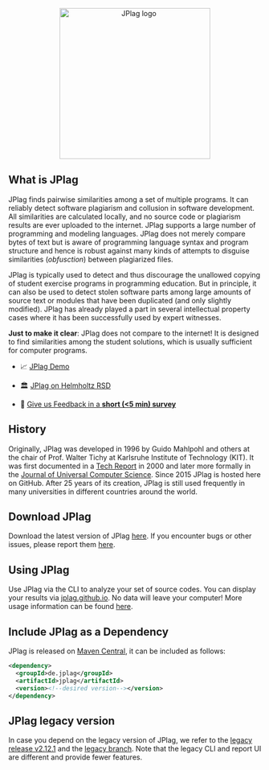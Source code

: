<p align="center"> 
	<img alt="JPlag logo" src="https://user-images.githubusercontent.com/4396919/190650441-5c9407a0-94db-4b05-ae0d-518427db3529.png" width=300px>
</p>

## What is JPlag
JPlag finds pairwise similarities among a set of multiple programs. It can reliably detect software plagiarism and collusion in software development. All similarities are calculated locally, and no source code or plagiarism results are ever uploaded to the internet. JPlag supports a large number of programming and modeling languages. JPlag does not merely compare bytes of text but is aware of programming language syntax and program structure and hence is robust against many kinds of attempts to disguise similarities (_obfusction_) between plagiarized files.

JPlag is typically used to detect and thus discourage the unallowed copying of student exercise programs in programming education. But in principle, it can also be used to detect stolen software parts among large amounts of source text or modules that have been duplicated (and only slightly modified). JPlag has already played a part in several intellectual property cases where it has been successfully used by expert witnesses.

**Just to make it clear**: JPlag does not compare to the internet! It is designed to find similarities among the student solutions, which is usually sufficient for computer programs.

* 📈 [JPlag Demo](https://jplag.github.io/Demo/)

* 🏛️ [JPlag on Helmholtz RSD](https://helmholtz.software/software/jplag)

* 🤩 [Give us Feedback in a **short (<5 min) survey**](https://docs.google.com/forms/d/e/1FAIpQLSckqUlXhIlJ-H2jtu2VmGf_mJt4hcnHXaDlwhpUL3XG1I8UYw/viewform?usp=sf_link)

## History
Originally, JPlag was developed in 1996 by Guido Mahlpohl and others at the chair of Prof. Walter Tichy at Karlsruhe Institute of Technology (KIT). It was first documented in a [Tech Report](https://publikationen.bibliothek.kit.edu/542000) in 2000 and later more formally in the [Journal of Universal Computer Science](http://www.ipd.kit.edu/tichy/uploads/publikationen/16/finding_plagiarisms_among_a_set_of_progr_638847.pdf). Since 2015 JPlag is hosted here on GitHub. After 25 years of its creation, JPlag is still used frequently in many universities in different countries around the world.

## Download JPlag
Download the latest version of JPlag [here](https://github.com/jplag/jplag/releases). If you encounter bugs or other issues, please report them [here](https://github.com/jplag/jplag/issues).

## Using JPlag
Use JPlag via the CLI to analyze your set of source codes. You can display your results via [jplag.github.io](https://jplag.github.io/JPlag/). No data will leave your computer! More usage information can be found [here](https://github.com/jplag/JPlag/wiki/1.-How-to-Use-JPlag).

## Include JPlag as a Dependency
JPlag is released on [Maven Central](https://search.maven.org/search?q=de.jplag), it can be included as follows:
```xml
<dependency>
  <groupId>de.jplag</groupId>
  <artifactId>jplag</artifactId>
  <version><!--desired version--></version>
</dependency>
```

## JPlag legacy version
In case you depend on the legacy version of JPlag, we refer to the [legacy release v2.12.1](https://github.com/jplag/jplag/releases/tag/v2.12.1-SNAPSHOT) and the [legacy branch](https://github.com/jplag/jplag/tree/legacy). Note that the legacy CLI and report UI are different and provide fewer features.
